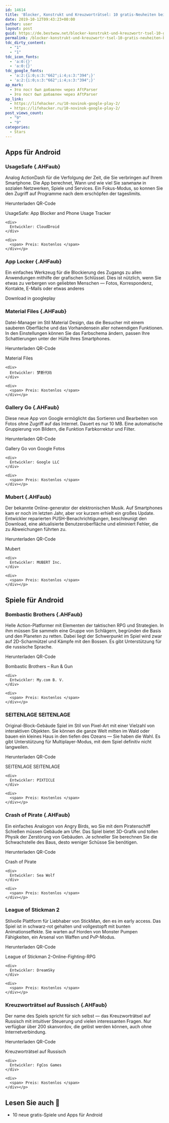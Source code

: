 ```yaml
---
id: 14614
title: 'Blocker, Konstrukt und Kreuzworträtsel: 10 gratis-Neuheiten bei Google Play'
date: 2019-10-12T09:43:23+00:00
author: user
layout: post
guid: https://de.bestwow.net/blocker-konstrukt-und-kreuzwortr-tsel-10-gratis-neuheiten-bei-google-play/
permalink: /blocker-konstrukt-und-kreuzwortr-tsel-10-gratis-neuheiten-bei-google-play/
tdc_dirty_content:
  - "1"
  - "1"
tdc_icon_fonts:
  - 'a:0:{}'
  - 'a:0:{}'
tdc_google_fonts:
  - 'a:2:{i:0;s:3:"662";i:4;s:3:"394";}'
  - 'a:2:{i:0;s:3:"662";i:4;s:3:"394";}'
ap_mark:
  - Это пост был добавлен через AftParser
  - Это пост был добавлен через AftParser
ap_link:
  - https://lifehacker.ru/10-novinok-google-play-2/
  - https://lifehacker.ru/10-novinok-google-play-2/
post_views_count:
  - "9"
  - "9"
categories:
  - Stars
---
```

## Apps für Android

### UsageSafe {.AHFaub}

Analog ActionDash für die Verfolgung der Zeit, die Sie verbringen auf Ihrem Smartphone. Die App berechnet, Wann und wie viel Sie залипали in sozialen Netzwerken, Spiele und Services. Ein Fokus-Modus, so konnen Sie den Zugriff auf Programme nach dem erschöpfen der tageslimits.

<div>
  <div>
  </div>
  
  <div>
  </div>
  
  <div>
    <div>
      Herunterladen <span>QR-Code </span>
    </div></p>
  </div>
  
  <div>
    <div>
      UsageSafe: App Blocker and Phone Usage Tracker
    </div>
    
    <div>
      Entwickler: CloudDroid
    </div>
    
    <div>
      <span> Preis: Kostenlos </span>
    </div></p>
  </div></p>
</div>

### App Locker {.AHFaub}

Ein einfaches Werkzeug für die Blockierung des Zugangs zu allen Anwendungen mithilfe der grafischen Schlüssel. Dies ist nützlich, wenn Sie etwas zu verbergen von geliebten Menschen — Fotos, Korrespondenz, Kontakte, E-Mails oder etwas anderes

<div>
  Download in googleplay
</div>

### Material Files {.AHFaub}

Datei-Manager im Stil Material Design, das die Besucher mit einem sauberen Oberfläche und das Vorhandensein aller notwendigen Funktionen. In den Einstellungen können Sie das Farbschema ändern, passen Ihre Schattierungen unter der Hülle Ihres Smartphones.

<div>
  <div>
  </div>
  
  <div>
  </div>
  
  <div>
    <div>
      Herunterladen <span>QR-Code </span>
    </div></p>
  </div>
  
  <div>
    <div>
      Material Files
    </div>
    
    <div>
      Entwickler: 梦断代码
    </div>
    
    <div>
      <span> Preis: Kostenlos </span>
    </div></p>
  </div></p>
</div>

### Gallery Go {.AHFaub}

Diese neue App von Google ermöglicht das Sortieren und Bearbeiten von Fotos ohne Zugriff auf das Internet. Dauert es nur 10 MB. Eine automatische Gruppierung von Bildern, die Funktion Farbkorrektur und Filter.

<div>
  <div>
  </div>
  
  <div>
  </div>
  
  <div>
    <div>
      Herunterladen <span>QR-Code </span>
    </div></p>
  </div>
  
  <div>
    <div>
      Gallery Go von Google Fotos
    </div>
    
    <div>
      Entwickler: Google LLC
    </div>
    
    <div>
      <span> Preis: Kostenlos </span>
    </div></p>
  </div></p>
</div>

### Mubert {.AHFaub}

Der bekannte Online-generator der elektronischen Musik. Auf Smartphones kam er noch im letzten Jahr, aber vor kurzem erhielt ein großes Update. Entwickler reparierten PUSH-Benachrichtigungen, beschleunigt den Download, eine aktualisierte Benutzeroberfläche und eliminiert Fehler, die zu Abweichungen führten zu.

<div>
  <div>
  </div>
  
  <div>
  </div>
  
  <div>
    <div>
      Herunterladen <span>QR-Code </span>
    </div></p>
  </div>
  
  <div>
    <div>
      Mubert
    </div>
    
    <div>
      Entwickler: MUBERT Inc.
    </div>
    
    <div>
      <span> Preis: Kostenlos </span>
    </div></p>
  </div></p>
</div>

## Spiele für Android

### Bombastic Brothers {.AHFaub}

Helle Action-Platformer mit Elementen der taktischen RPG und Strategien. In ihm müssen Sie sammeln eine Gruppe von Schlägern, begründen die Basis und den Planeten zu retten. Dabei liegt der Schwerpunkt im Spiel wird zwar auf 2D-Scharmützel und Kämpfe mit den Bossen. Es gibt Unterstützung für die russische Sprache.

<div>
  <div>
  </div>
  
  <div>
  </div>
  
  <div>
    <div>
      Herunterladen <span>QR-Code </span>
    </div></p>
  </div>
  
  <div>
    <div>
      Bombastic Brothers – Run & Gun
    </div>
    
    <div>
      Entwickler: My.com B. V.
    </div>
    
    <div>
      <span> Preis: Kostenlos </span>
    </div></p>
  </div></p>
</div>

### SEITENLAGE SEITENLAGE

Original-Block-Gebäude Spiel im Stil von Pixel-Art mit einer Vielzahl von interaktiven Objekten. Sie können die ganze Welt mitten im Wald oder bauen ein kleines Haus in den tiefen des Ozeans — Sie haben die Wahl. Es gibt Unterstützung für Multiplayer-Modus, mit dem Spiel definitiv nicht langweilen.

<div>
  <div>
  </div>
  
  <div>
  </div>
  
  <div>
    <div>
      Herunterladen <span>QR-Code </span>
    </div></p>
  </div>
  
  <div>
    <div>
      SEITENLAGE SEITENLAGE
    </div>
    
    <div>
      Entwickler: PIXTICLE
    </div>
    
    <div>
      <span> Preis: Kostenlos </span>
    </div></p>
  </div></p>
</div>

### Crash of Pirate {.AHFaub}

Ein einfaches Analogon von Angry Birds, wo Sie mit dem Piratenschiff Schießen müssen Gebäude am Ufer. Das Spiel bietet 3D-Grafik und tollen Physik der Zerstörung von Gebäuden. Je schneller Sie berechnen Sie die Schwachstelle des Baus, desto weniger Schüsse Sie benötigen.

<div>
  <div>
  </div>
  
  <div>
  </div>
  
  <div>
    <div>
      Herunterladen <span>QR-Code </span>
    </div></p>
  </div>
  
  <div>
    <div>
      Crash of Pirate
    </div>
    
    <div>
      Entwickler: Sea Wolf
    </div>
    
    <div>
      <span> Preis: Kostenlos </span>
    </div></p>
  </div></p>
</div>

### League of Stickman 2

Stilvolle Plattform für Liebhaber von StickMan, den es im early access. Das Spiel ist in schwarz-rot gehalten und vollgestopft mit bunten Animationseffekte. Sie warten auf Horden von Monster Pumpen Fähigkeiten, ein Arsenal von Waffen und PvP-Modus.

<div>
  <div>
  </div>
  
  <div>
  </div>
  
  <div>
    <div>
      Herunterladen <span>QR-Code </span>
    </div></p>
  </div>
  
  <div>
    <div>
      League of Stickman 2-Online-Fighting-RPG
    </div>
    
    <div>
      Entwickler: DreamSky
    </div>
    
    <div>
      <span> Preis: Kostenlos </span>
    </div></p>
  </div></p>
</div>

### Kreuzworträtsel auf Russisch {.AHFaub}

Der name des Spiels spricht für sich selbst — das Kreuzworträtsel auf Russisch mit intuitiver Steuerung und vielen interessanten Fragen. Nur verfügbar über 200 skanvordov, die gelöst werden können, auch ohne Internetverbindung.

<div>
  <div>
  </div>
  
  <div>
  </div>
  
  <div>
    <div>
      Herunterladen <span>QR-Code </span>
    </div></p>
  </div>
  
  <div>
    <div>
      Kreuzworträtsel auf Russisch
    </div>
    
    <div>
      Entwickler: FgCos Games
    </div>
    
    <div>
      <span> Preis: Kostenlos </span>
    </div></p>
  </div></p>
</div>

<div>
  <h2 class="read-also__title">
    <span>Lesen Sie auch</span> <span>🧐 </span>
  </h2>
  
  <ul class="read-also__list">
    <li>
      10 neue gratis-Spiele und Apps für Android
    </li>
  </ul>
</div>